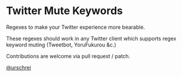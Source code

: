 # Twitter Mute Keywords #

Regexes to make your Twitter experience more bearable.

These regexes should work in any Twitter client which supports regex keyword muting (Tweetbot, YoruFukurou &c.)

Contributions are welcome via pull request / patch.


[@urschrei](https://twitter.com/urschrei "Steph on Twitter")
